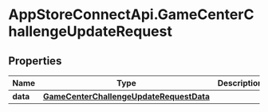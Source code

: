 # AppStoreConnectApi.GameCenterChallengeUpdateRequest

## Properties

Name | Type | Description | Notes
------------ | ------------- | ------------- | -------------
**data** | [**GameCenterChallengeUpdateRequestData**](GameCenterChallengeUpdateRequestData.md) |  | 


